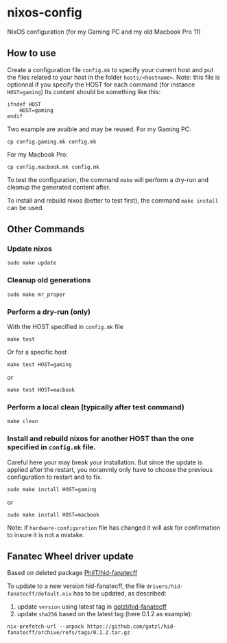# nixos-config

NixOS configuration (for my Gaming PC and my old Macbook Pro 11)


## How to use

Create a configuration file `config.mk` to specify your current host and put the files related to your host in the folder `hosts/<hostname>`.
Note: this file is optionnal if you specify the HOST for each command (for instance `HOST=gaming`)
Its content should be something like this:
```
ifndef HOST
	HOST=gaming
endif
```

Two example are avaible and may be reused.
For my Gaming PC:
```
cp config.gaming.mk config.mk
```

For my Macbook Pro:
```
cp config.macbook.mk config.mk
```

To test the configuration, the command `make` will perform a dry-run and cleanup the generated content after.

To install and rebuild nixos (better to test first), the command `make install` can be used.



## Other Commands

### Update nixos
```
sudo make update
```

### Cleanup old generations
```
sudo make mr_proper
```

### Perform a dry-run (only)
With the HOST specified in `config.mk` file
```
make test
```

Or for a specific host
```
make test HOST=gaming
```
or
```
make test HOST=macbook
```

### Perform a local clean (typically after test command)
```
make clean
```

### Install and rebuild nixos for another HOST than the one specified in `config.mk` file.
Careful here your may break your installation. But since the update is applied after the restart, you norammly only have to choose the previous configuration to restart and to fix.
```
sudo make install HOST=gaming
```
or

```
sudo make install HOST=macbook
```
Note: if `hardware-configuration` file has changed it will ask for confirmation to insure it is not a mistake.


## Fanatec Wheel driver update
Based on deleted package [PhilT/hid-fanatecff](https://github.com/PhilT/nixos-files/blob/f986b126212368a8eab702d2cb28f234e3b4230a/src/hid-fanatecff/default.nix)

To update to a new version hid-fanatecff, the file `drivers/hid-fanatecff/default.nix` has to be updated, as described:
1) update `version` using latest tag in [gotzl/hid-fanatecff](https://github.com/gotzl/hid-fanatecff/tags)
2) update `sha256` based on the latest tag (here 0.1.2 as example):
```
nix-prefetch-url --unpack https://github.com/gotzl/hid-fanatecff/archive/refs/tags/0.1.2.tar.gz
```
